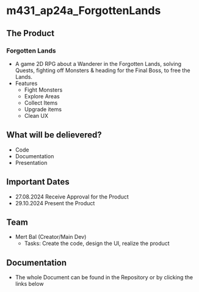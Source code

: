 # m431_ap24a_ForgottenLands

## The Product
### Forgotten Lands
* A game 2D RPG about a Wanderer in the Forgotten Lands, solving Quests, fighting off Monsters & heading for the Final Boss, to free the Lands.
* Features
  * Fight Monsters
  * Explore Areas
  * Collect Items
  * Upgrade items
  * Clean UX

## What will be delievered?
* Code
* Documentation
* Presentation
 
## Important Dates
* 27.08.2024 Receive Approval for the Product
* 29.10.2024 Present the Product

## Team
* Mert Bal (Creator/Main Dev)
  * Tasks: Create the code, design the UI, realize the product


## Documentation
* The whole Document can be found in the Repository or by clicking the links below
